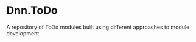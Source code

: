 Dnn.ToDo
========

A repository of ToDo modules built using different approaches to module development
